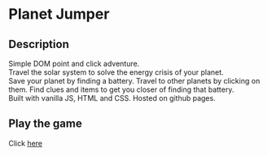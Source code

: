 # Planet Jumper

## Description

Simple DOM point and click adventure.   
Travel the solar system to solve the energy crisis of your planet.     
Save your planet by finding a battery. Travel to other planets by clicking on them. Find clues and items to get you closer of finding that battery.   
Built with vanilla JS, HTML and CSS. Hosted on github pages.

## Play the game

Click [here](https://stanggren.github.io/planet-jumper/)